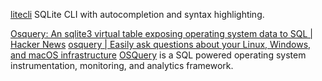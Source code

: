 
[litecli](https://github.com/dbcli/litecli)
SQLite CLI with autocompletion and syntax highlighting.

[Osquery: An sqlite3 virtual table exposing operating system data to SQL | Hacker News](https://news.ycombinator.com/item?id=39501281)
[osquery | Easily ask questions about your Linux, Windows, and macOS infrastructure](https://osquery.io/)
[OSQuery](https://github.com/osquery/osquery)
is a SQL powered operating system instrumentation, monitoring, and analytics framework.
